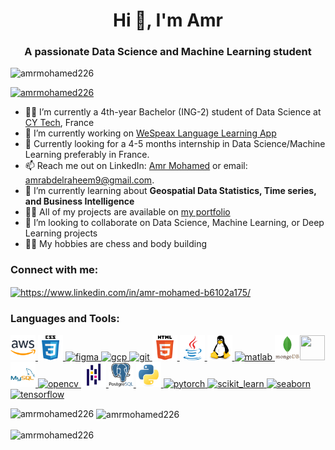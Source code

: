 <h1 align="center">Hi 👋, I'm Amr</h1>
<h3 align="center">A passionate Data Science and Machine Learning student</h3>

<p align="left"> <img src="https://komarev.com/ghpvc/?username=amrmohamed226&label=Profile%20views&color=0e75b6&style=flat" alt="amrmohamed226" /> </p>

<p align="left"> <a href="https://github.com/ryo-ma/github-profile-trophy"><img src="https://github-profile-trophy.vercel.app/?username=amrmohamed226" alt="amrmohamed226" /></a> </p>

- :man_student: I’m currently a 4th-year Bachelor (ING-2) student of Data Science at [CY Tech](https://cytech.cyu.fr/), France
- 🔭 I’m currently working on [WeSpeax Language Learning App](https://github.com/hugolpz/WeSpeaxExos)
- 🤔 Currently looking for a 4-5 months internship in Data Science/Machine Learning preferably in France.
- 📫 Reach me out on LinkedIn: [Amr Mohamed](https://www.linkedin.com/in/amr-mohamed-b6102a175/) or email: amrabdelraheem9@gmail.com.
- 🌱 I’m currently learning about **Geospatial Data Statistics, Time series, and Business Intelligence**
- 👨‍💻 All of my projects are available on [my portfolio](https://amrmohamed226.github.io/AmrMohamed266-s_Portfolio/)
- 👯 I’m looking to collaborate on Data Science, Machine Learning, or Deep Learning projects
- :weight_lifting_man: My hobbies are chess and body building

<h3 align="left">Connect with me:</h3>
<p align="left">
<a href="https://linkedin.com/in/https://www.linkedin.com/in/amr-mohamed-b6102a175/" target="blank"><img align="center" src="https://raw.githubusercontent.com/rahuldkjain/github-profile-readme-generator/master/src/images/icons/Social/linked-in-alt.svg" alt="https://www.linkedin.com/in/amr-mohamed-b6102a175/" height="30" width="40" /></a>
</p>

<h3 align="left">Languages and Tools:</h3>
<p align="left"> <a href="https://aws.amazon.com" target="_blank" rel="noreferrer"> <img src="https://raw.githubusercontent.com/devicons/devicon/master/icons/amazonwebservices/amazonwebservices-original-wordmark.svg" alt="aws" width="40" height="40"/> </a> <a href="https://www.w3schools.com/css/" target="_blank" rel="noreferrer"> <img src="https://raw.githubusercontent.com/devicons/devicon/master/icons/css3/css3-original-wordmark.svg" alt="css3" width="40" height="40"/> </a> <a href="https://www.figma.com/" target="_blank" rel="noreferrer"> <img src="https://www.vectorlogo.zone/logos/figma/figma-icon.svg" alt="figma" width="40" height="40"/> </a> <a href="https://cloud.google.com" target="_blank" rel="noreferrer"> <img src="https://www.vectorlogo.zone/logos/google_cloud/google_cloud-icon.svg" alt="gcp" width="40" height="40"/> </a> <a href="https://git-scm.com/" target="_blank" rel="noreferrer"> <img src="https://www.vectorlogo.zone/logos/git-scm/git-scm-icon.svg" alt="git" width="40" height="40"/> </a> <a href="https://www.w3.org/html/" target="_blank" rel="noreferrer"> <img src="https://raw.githubusercontent.com/devicons/devicon/master/icons/html5/html5-original-wordmark.svg" alt="html5" width="40" height="40"/> </a> <a href="https://www.java.com" target="_blank" rel="noreferrer"> <img src="https://raw.githubusercontent.com/devicons/devicon/master/icons/java/java-original.svg" alt="java" width="40" height="40"/> </a> <a href="https://www.linux.org/" target="_blank" rel="noreferrer"> <img src="https://raw.githubusercontent.com/devicons/devicon/master/icons/linux/linux-original.svg" alt="linux" width="40" height="40"/> </a> <a href="https://www.mathworks.com/" target="_blank" rel="noreferrer"> <img src="https://upload.wikimedia.org/wikipedia/commons/2/21/Matlab_Logo.png" alt="matlab" width="40" height="40"/> </a> <a href="https://www.mongodb.com/" target="_blank" rel="noreferrer"> <img src="https://raw.githubusercontent.com/devicons/devicon/master/icons/mongodb/mongodb-original-wordmark.svg" alt="mongodb" width="40" height="40"/></a><a href="/" class="mr-8"><img width="40" height="40" src="https://dist.neo4j.com/wp-content/uploads/20210423072428/neo4j-logo-2020-1.svg" alt=""><a href="https://www.mysql.com/" target="_blank" rel="noreferrer"> <img src="https://raw.githubusercontent.com/devicons/devicon/master/icons/mysql/mysql-original-wordmark.svg" alt="mysql" width="40" height="40"/> </a> <a href="https://opencv.org/" target="_blank" rel="noreferrer"> <img src="https://www.vectorlogo.zone/logos/opencv/opencv-icon.svg" alt="opencv" width="40" height="40"/> </a> <a href="https://pandas.pydata.org/" target="_blank" rel="noreferrer"> <img src="https://raw.githubusercontent.com/devicons/devicon/2ae2a900d2f041da66e950e4d48052658d850630/icons/pandas/pandas-original.svg" alt="pandas" width="40" height="40"/> </a> <a href="https://www.postgresql.org" target="_blank" rel="noreferrer"> <img src="https://raw.githubusercontent.com/devicons/devicon/master/icons/postgresql/postgresql-original-wordmark.svg" alt="postgresql" width="40" height="40"/> </a> <a href="https://www.python.org" target="_blank" rel="noreferrer"> <img src="https://raw.githubusercontent.com/devicons/devicon/master/icons/python/python-original.svg" alt="python" width="40" height="40"/> </a> <a href="https://pytorch.org/" target="_blank" rel="noreferrer"> <img src="https://www.vectorlogo.zone/logos/pytorch/pytorch-icon.svg" alt="pytorch" width="40" height="40"/> </a> <a href="https://scikit-learn.org/" target="_blank" rel="noreferrer"> <img src="https://upload.wikimedia.org/wikipedia/commons/0/05/Scikit_learn_logo_small.svg" alt="scikit_learn" width="40" height="40"/> </a> <a href="https://seaborn.pydata.org/" target="_blank" rel="noreferrer"> <img src="https://seaborn.pydata.org/_images/logo-mark-lightbg.svg" alt="seaborn" width="40" height="40"/> </a> <a href="https://www.tensorflow.org" target="_blank" rel="noreferrer"> <img src="https://www.vectorlogo.zone/logos/tensorflow/tensorflow-icon.svg" alt="tensorflow" width="40" height="40"/> </a> </p>

<p><img align="left" src="https://github-readme-stats.vercel.app/api/top-langs?username=amrmohamed226&show_icons=true&locale=en&layout=compact" alt="amrmohamed226" /></p>

<p>&nbsp;<img align="center" src="https://github-readme-stats.vercel.app/api?username=amrmohamed226&show_icons=true&locale=en" alt="amrmohamed226" /></p>

<p><img align="center" src="https://github-readme-streak-stats.herokuapp.com/?user=amrmohamed226&" alt="amrmohamed226" /></p>


<!--

### Hi there 👋


**AmrMohamed226/AmrMohamed226** is a ✨ _special_ ✨ repository because its `README.md` (this file) appears on your GitHub profile.

Here are some ideas to get you started:

- 🔭 I’m currently a senior undergraduate student at CY Tech, France
- 👯 I’m looking to collaborate on Data Science, Machine Learning, or Deep Learning projects
- 🤔 Currently looking for a 4-6 months internship in Data Science/Machine Learning preferably in France.
- 📫 Reach me out on
: [Amr Mohamed](https://www.linkedin.com/in/amr-mohamed-b6102a175/).
- :weight_lifting_man: My hobbies are chess and body building
-->
